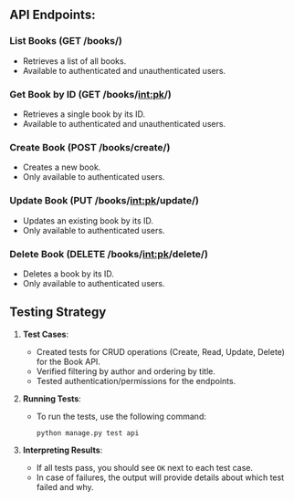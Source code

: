  ## API Endpoints:

### List Books (GET /books/)
- Retrieves a list of all books.
- Available to authenticated and unauthenticated users.

### Get Book by ID (GET /books/<int:pk>/)
- Retrieves a single book by its ID.
- Available to authenticated and unauthenticated users.

### Create Book (POST /books/create/)
- Creates a new book.
- Only available to authenticated users.

### Update Book (PUT /books/<int:pk>/update/)
- Updates an existing book by its ID.
- Only available to authenticated users.

### Delete Book (DELETE /books/<int:pk>/delete/)
- Deletes a book by its ID.
- Only available to authenticated users.

## Testing Strategy

1. **Test Cases**:
   - Created tests for CRUD operations (Create, Read, Update, Delete) for the Book API.
   - Verified filtering by author and ordering by title.
   - Tested authentication/permissions for the endpoints.
   
2. **Running Tests**:
   - To run the tests, use the following command:
     ```
     python manage.py test api
     ```

3. **Interpreting Results**:
   - If all tests pass, you should see `OK` next to each test case.
   - In case of failures, the output will provide details about which test failed and why.
